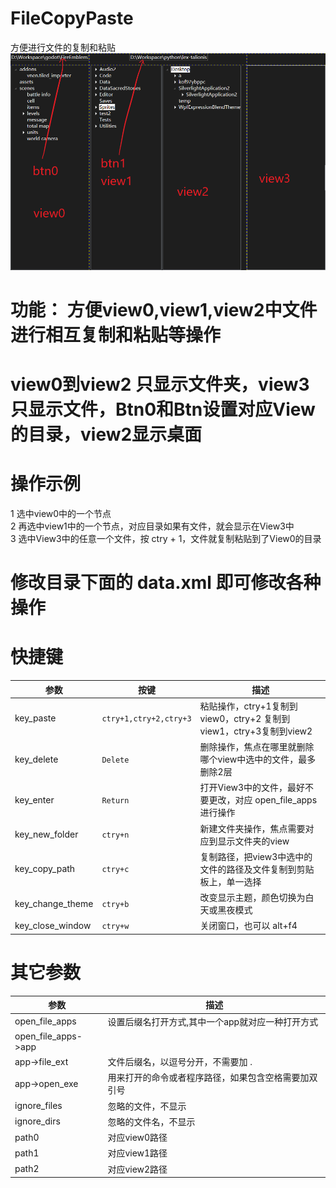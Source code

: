 # FileCopyPaste
方便进行文件的复制和粘贴<br/>
![image](https://github.com/advx9600/FileCopyPaste/raw/master/FileCopyPaste/shots/main.png)

# 功能： 方便view0,view1,view2中文件进行相互复制和粘贴等操作
#  view0到view2 只显示文件夹，view3只显示文件，Btn0和Btn设置对应View的目录，view2显示桌面
# 操作示例
1 选中view0中的一个节点<br/>
2 再选中view1中的一个节点，对应目录如果有文件，就会显示在View3中<br/>
3 选中View3中的任意一个文件，按 ctry + 1，文件就复制粘贴到了View0的目录<br/>

# 修改目录下面的 data.xml 即可修改各种操作

# 快捷键
| 参数                | 按键                   | 描述                           |
| ------------------ | ----------------------- | -------------------------------------------------------------------- |
| key_paste          | `ctry+1,ctry+2,ctry+3`  | 粘贴操作，ctry+1复制到view0，ctry+2 复制到view1，ctry+3复制到view2     |
| key_delete         | `Delete`                | 删除操作，焦点在哪里就删除哪个view中选中的文件，最多删除2层 |
| key_enter          | `Return`                | 打开View3中的文件，最好不要更改，对应 open_file_apps 进行操作            |
| key_new_folder     | `ctry+n`                | 新建文件夹操作，焦点需要对应到显示文件夹的view                            |
| key_copy_path      | `ctry+c`                | 复制路径，把view3中选中的文件的路径及文件复制到剪贴板上，单一选择        |
| key_change_theme   | `ctry+b`                | 改变显示主题，颜色切换为白天或黑夜模式                                  |
| key_close_window   | `ctry+w`                | 关闭窗口，也可以 alt+f4                                 |

# 其它参数
| 参数                | 描述                           |
| ------------------- | ------------------------------------------- | 
|open_file_apps       |设置后缀名打开方式,其中一个app就对应一种打开方式 |
|open_file_apps->app| |                                               |
| app->file_ext       | 文件后缀名，以逗号分开，不需要加 .                    |
|app->open_exe        | 用来打开的命令或者程序路径，如果包含空格需要加双引号  |
|ignore_files         |忽略的文件，不显示                                  |
|ignore_dirs          |忽略的文件名，不显示                               |
|path0                |对应view0路径                                      |
path1                 |对应view1路径                                    |
path2                 |对应view2路径                                 |
